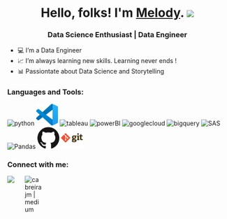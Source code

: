 <h1 align="center">  Hello, folks! I'm <a href="https://www.linkedin.com/in/melodyyip/"><b>Melody</b></a>. <img src="https://raw.githubusercontent.com/MartinHeinz/MartinHeinz/master/wave.gif" width="30px">
 
<!-- <h3 align="center">Data Science Enthusiast| Data analyt |<a href="https://public.tableau.com/profile/rohan.kokkula#!/"><b> Tableau Analyst</b></a> | </h3></h1> -->
  
<h3 align="center">Data Science Enthusiast | Data Engineer  </h3></h1>

- 💻 I’m a Data Engineer
- 📈 I’m always learning new skills. Learning never ends !
- 📊 Passiontate about Data Science and Storytelling

### Languages and Tools:
<div>
 <img alt="python" width="50px" src="https://cdn3.iconfinder.com/data/icons/logos-and-brands-adobe/512/267_Python-512.png" />
 <img alt="visual studio code" width="50px" src="https://raw.githubusercontent.com/github/explore/80688e429a7d4ef2fca1e82350fe8e3517d3494d/topics/visual-studio-code/visual-studio-code.png" />
 <img alt="tableau" width="85px" src="https://logos-world.net/wp-content/uploads/2021/10/Tableau-Symbol.png" />
 <img alt="powerBI" width="100px" src="https://www.vectorlogo.zone/logos/microsoft_powerbi/microsoft_powerbi-ar21.svg" />
 <img alt="googlecloud" width="100px" src="https://www.vectorlogo.zone/logos/google_cloud/google_cloud-ar21.svg" />
 <img alt="bigquery" width="100px" src="https://www.vectorlogo.zone/logos/google_bigquery/google_bigquery-ar21.svg" />
 <img alt="SAS" width="100px" src="https://www.vectorlogo.zone/logos/sas/sas-ar21.svg" />
 <img alt="Pandas" width="50px" src="https://cdn.jsdelivr.net/npm/simple-icons@3.4.0/icons/pandas.svg" />
 <img alt="GitHub" width="50px" src="https://raw.githubusercontent.com/github/explore/78df643247d429f6cc873026c0622819ad797942/topics/github/github.png" />
 <img alt="Git" width="50px" src="https://raw.githubusercontent.com/github/explore/80688e429a7d4ef2fca1e82350fe8e3517d3494d/topics/git/git.png" />
</div>
<!-- <img align="left" alt="AWS" width="26px" src="https://cdn.jsdelivr.net/npm/simple-icons@3.4.0/icons/amazonaws.svg" /> -->
<!-- <img align="left" alt="Azure" width="26px" src="https://www.parkmycloud.com/wp-content/uploads/2018/02/Azure_.png" /> -->
<!-- <img align="left" alt="SQLServer" width="26px" src="https://img.icons8.com/color/2x/microsoft-sql-server.png" /> -->
<!-- <img align="left" alt="Pytorch" width="26px" src="https://cdn.jsdelivr.net/npm/simple-icons@3.4.0/icons/pytorch.svg" /> -->


### Connect with me:

 
[<img align="left"  width="40px" src="https://www.vectorlogo.zone/logos/linkedin/linkedin-tile.svg" />](https://www.linkedin.com/in/melodyyip/)
[<img align="left" alt="cabreirajm | medium" width="40px" src="https://www.vectorlogo.zone/logos/medium/medium-tile.svg" />](https://medium.com/@melodyyip_)


